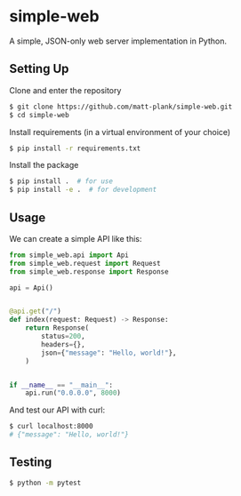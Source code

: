 # simple-web

A simple, JSON-only web server implementation in Python.

## Setting Up

Clone and enter the repository

```bash
$ git clone https://github.com/matt-plank/simple-web.git
$ cd simple-web
```

Install requirements (in a virtual environment of your choice)

```bash
$ pip install -r requirements.txt
```

Install the package

```bash
$ pip install .  # for use
$ pip install -e .  # for development
```

## Usage

We can create a simple API like this:

```python
from simple_web.api import Api
from simple_web.request import Request
from simple_web.response import Response

api = Api()


@api.get("/")
def index(request: Request) -> Response:
    return Response(
        status=200,
        headers={},
        json={"message": "Hello, world!"},
    )


if __name__ == "__main__":
    api.run("0.0.0.0", 8000)
```

And test our API with curl:

```bash
$ curl localhost:8000
# {"message": "Hello, world!"}
```

## Testing

```bash
$ python -m pytest
```
